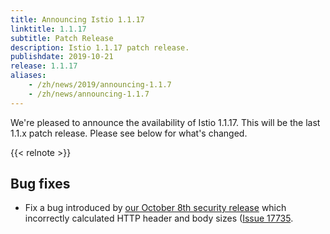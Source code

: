 ```yaml
---
title: Announcing Istio 1.1.17
linktitle: 1.1.17
subtitle: Patch Release
description: Istio 1.1.17 patch release.
publishdate: 2019-10-21
release: 1.1.17
aliases:
    - /zh/news/2019/announcing-1.1.7
    - /zh/news/announcing-1.1.7
---
```


We're pleased to announce the availability of Istio 1.1.17.  This will be the last 1.1.x patch release.  Please see below for what's changed.

{{< relnote >}}

## Bug fixes

- Fix a bug introduced by [our October 8th security release](/zh/news/security/istio-security-2019-005) which incorrectly calculated HTTP header and body sizes ([Issue 17735](https://github.com/istio/istio/issues/17735).

